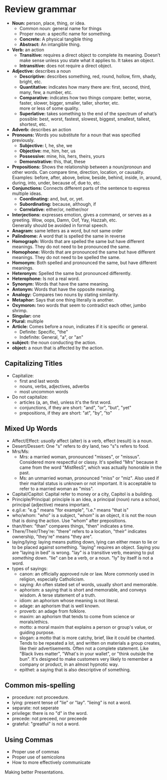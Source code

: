 
# Review grammar

- **Noun:** person, place, thing, or idea.
    - Common noun: general name for things
    - Proper noun: a specific name for something.
    - **Concrete:** A physical tangible thing
    - **Abstract:** An intangible thing.
- **Verb:** an action
    - **Transitive:** requires a direct object to complete its meaning.  Doesn’t make sense unless you state what it applies to.  It takes an object.
    - **Intransitive:** does not require a direct object.
- **Adjective:** describes a noun
    - **Descriptive:** describes something, red, round, hollow, firm, shady, bright, etc.
    - **Quantitative:** indicates how many there are: first, second, third, many, few, a number, etc.
    - **Comparative:** indicates how two things compare: better, worse, faster, slower, bigger, smaller, taller, shorter, etc.  
      more or less of some quality.
    - **Superlative:** takes something to the end of the spectrum of what’s possible: best, worst, fastest, slowest, biggest, smallest, 
      tallest, shortest, etc.
- **Adverb:** describes an action
- **Pronouns:** Words you substitute for a noun that was specified previously.
    - **Subjective:** I, he, she, we
    - **Objective:** me, him, her, us
    - **Possessive:** mine, his, hers, theirs, yours
    - **Demonstrative:** this, that, these
- **Prepositions:** Shows the relationship between a noun/pronoun and other words.  Can compare time, direction, location, or causality.  
  Examples: before, after, above, below, beside, behind, inside, in, around, during, into, under, because of, due to, etc.
- **Conjunctions:** Connects different parts of the sentence to express multiple ideas.
    - **Coordinating:** and, but, or, yet.
    - **Subordinating:** because, although, if
    - **Correlative:** either/or, neither/nor
- **Interjections:** expresses emotion, gives a command, or serves as a greeting.  Wow, oops, Damn, Oof, Yay, Hazzah, etc.  
  Generally should be avoided in formal speech.
- **Anagram:** same letters as a word, but not same order
- **Palindrome:** A word that is spelled the same in reverse
- **Homograph:** Words that are spelled the same but have different meanings.  They do not need to be pronounced the same.
- **Homophone:** Words that are pronounced the same but have different meanings.  They do not need to be spelled the same.
- **Homonym:** Both spelled and pronounced the same, but have different meanings.
- **Heteronym:** Spelled the same but pronounced differently.
- **Heterophone:** Is not a real word.
- **Synonym:** Words that have the same meaning.
- **Antonym:** Words that have the opposite meaning.
- **Analogy:** Compares two nouns by stating similarity.
- **Metaphor:** Says that one thing literally is another.
- **Oxymoron:** two words that seem to contradict each other, jumbo shrimp.
- **Singular:** one
- **Plural:** multiple
- **Article:** Comes before a noun, indicates if it is specific or general.
  - Definite: Specific, "the"
  - Indefinite: General, "a", or "an"
- **subject:** the noun conducting the action.
- **object:** a noun that is affected by the action.

## Capitalizing Titles

- Capitalize:
  - first and last words
  - nouns, verbs, adjectives, adverbs
  - most uncommon words
- Do not capitalize:
  - articles (a, an, the), unless it's the first word.
  - conjunctions, if they are short: "and", "or", "but", "yet"
  - prepositions, if they are short: "at", "by", "to"

## Mixed Up Words

- Affect/Effect: _usually_ affect (alter) is a verb, effect (result) is a noun.
- Desert/Dessert: One "s" refers to dry land, two "s"s refers to food.
- Mrs/Ms:
  - Mrs: a married woman, pronounced "misses", or "missus".  Considered more respectful or classy.
    It's spelled "Mrs" because it came from the word "MistResS", which was actually honorable in the past.
  - Ms: an unmarried woman, pronounced "miss" or "miz".  Also used if their marital status is unknown or not important. 
    It is acceptable to refer to a married woman as "miss".
- Capital/Capitol: Capital refer to money or a city, Capitol is a building.
- Principle/Principal: principle is an idea, a principal (noun) runs a school, principal (adjective) means important.
- e.g/i.e: "e.g." means "for example", "i.e." means "that is"
- who/whom: "who" is a subject, "whom" is an object, it is not the noun that is doing the action.  Use "whom" after prepositions.
- than/then: "than" compares things, "then" indicates a time.
- There/Their/They're: "there" refers to a location, "their" indicates ownership, "they're" means "they are".
- laying/lying: laying means putting down, lying can either mean to lie or to be placed against something.  "laying" requires an object.
  Saying you are "laying in bed" is wrong.  "lay" is a transitive verb, meaning to put _something_ down.  "lie" can be a verb, or
  a noun.  "ly" by itself is not a word.
- types of sayings:
  - canon: an officially approved rule or law.  More commonly used in religion, especially Catholicism.
  - saying: An often stated set of words, usually short and memorable.
  - aphorism: a saying that is short and memorable, and conveys wisdom.  A terse statement of a truth.
  - idiom: an aphorism whose meaning is not literal.
  - adage: an aphorism that is well known.
  - proverb: an adage from folklore.
  - maxim: an aphorism that tends to come from science or morals/ethics.
  - motto: a moral maxim that explains a person or group's value, or guiding purpose.
  - slogan: a motto that is more catchy, brief, like it could be chanted.  Tends to be repeated a lot, and written on 
    materials a group creates, like their advertisements.  Often not a complete statement.  Like "Black lives matter", 
    "What's in your wallet", or "think outside the bun".  It's designed to make customers very likely to remember a company or product,
    in an almost hypnotic way.
  - epithet: a saying that is also descriptive of something.

## Common mis-spelling

- procedure: not proceedure.
- lying: present tense of "lie" or "lay".  "lieing" is not a word.
- separate: not seperate
- privilege: there is no "d" in the word.
- precede: not preceed, nor preceede
- grateful: "greatful" is not a word.

## Using Commas

- Proper use of commas
- Proper use of semicolons
- How to more effectively communicate

Making better Presentations.
